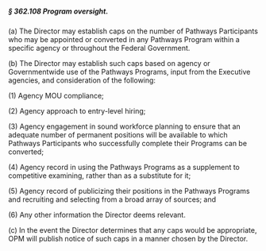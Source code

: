 ##### § 362.108 Program oversight. #####

(a) The Director may establish caps on the number of Pathways Participants who may be appointed or converted in any Pathways Program within a specific agency or throughout the Federal Government.

(b) The Director may establish such caps based on agency or Governmentwide use of the Pathways Programs, input from the Executive agencies, and consideration of the following:

(1) Agency MOU compliance;

(2) Agency approach to entry-level hiring;

(3) Agency engagement in sound workforce planning to ensure that an adequate number of permanent positions will be available to which Pathways Participants who successfully complete their Programs can be converted;

(4) Agency record in using the Pathways Programs as a supplement to competitive examining, rather than as a substitute for it;

(5) Agency record of publicizing their positions in the Pathways Programs and recruiting and selecting from a broad array of sources; and

(6) Any other information the Director deems relevant.

(c) In the event the Director determines that any caps would be appropriate, OPM will publish notice of such caps in a manner chosen by the Director.